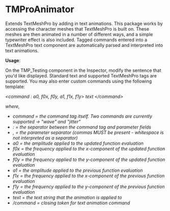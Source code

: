 # TMProAnimator
Extends TextMeshPro by adding in text animations. This package works by accessing the character meshes that TextMeshPro is built on. These meshes are then animated in a number of different ways, and a simple typewriter effect is also included. Tagged commands entered into a TextMeshPro text component are automatically parsed and interpreted into text animations.

<b>Usage</b>:

On the TMP_Testing component in the Inspector, modify the sentence that you'd like displayed. Standard text and supported TextMeshPro tags are supported. You may also enter custom commands using the following template:

<i><command : a0, f0x, f0y, a1, f1x, f1y> text <\/command>

where,
- command   = the command tag itself. Two commands are currently supported -> "wave" and "jitter"
- :         = the separator between the command tag and parameter fields
- ,         = the parameter separator (commas MUST be present - whitespace is not interpreted as a separator)
- a0        = the amplitude applied to the updated function evaluation
- f0x       = the frequency applied to the x-component of the updated function evaluation
- f0y       = the frequency applied to the y-component of the updated function evaluation
- a1        = the amplitude applied to the previous function evaluation
- f1x       = the frequency applied to the x-component of the previous function evaluation
- f1y       = the frequency applied to the y-component of the previous function evaluation
- text      = the text string that the animation is applied to
- \/command = closing token for text animation command
